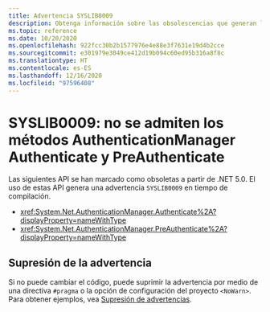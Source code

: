 ```yaml
---
title: Advertencia SYSLIB0009
description: Obtenga información sobre las obsolescencias que generan la advertencia en tiempo de compilación SYSLIB0009.
ms.topic: reference
ms.date: 10/20/2020
ms.openlocfilehash: 922fcc30b2b1577976e4e88e3f7631e19d4b2cce
ms.sourcegitcommit: e301979e3049ce412d19b094c60ed95b316a8f8c
ms.translationtype: HT
ms.contentlocale: es-ES
ms.lasthandoff: 12/16/2020
ms.locfileid: "97596408"
---
```

# <a name="syslib0009-the-authenticationmanager-authenticate-and-preauthenticate-methods-are-not-supported"></a>SYSLIB0009: no se admiten los métodos AuthenticationManager Authenticate y PreAuthenticate

Las siguientes API se han marcado como obsoletas a partir de .NET 5.0. El uso de estas API genera una advertencia `SYSLIB0009` en tiempo de compilación.

- <xref:System.Net.AuthenticationManager.Authenticate%2A?displayProperty=nameWithType>
- <xref:System.Net.AuthenticationManager.PreAuthenticate%2A?displayProperty=nameWithType>

## <a name="suppress-the-warning"></a>Supresión de la advertencia

Si no puede cambiar el código, puede suprimir la advertencia por medio de una directiva `#pragma` o la opción de configuración del proyecto `<NoWarn>`. Para obtener ejemplos, vea [Supresión de advertencias](../syslib-obsoletions.md#suppress-warnings).
